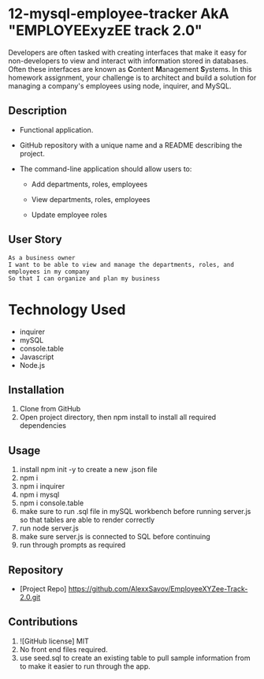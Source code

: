 # 12-mysql-employee-tracker AkA "EMPLOYEExyzEE track 2.0"

Developers are often tasked with creating interfaces that make it easy for non-developers to view and interact with information stored in databases. Often these interfaces are known as **C**ontent **M**anagement **S**ystems. In this homework assignment, your challenge is to architect and build a solution for managing a company's employees using node, inquirer, and MySQL.



## Description
* Functional application.

* GitHub repository with a unique name and a README describing the project.

* The command-line application should allow users to:

  * Add departments, roles, employees

  * View departments, roles, employees

  * Update employee roles

## User Story
```
As a business owner
I want to be able to view and manage the departments, roles, and employees in my company
So that I can organize and plan my business
```
# Technology Used
- inquirer
- mySQL
- console.table
- Javascript
- Node.js

## Installation
1. Clone from GitHub
2. Open project directory, then npm install to install all required dependencies 

## Usage
1. install npm init -y to create a new .json file
2. npm i
3. npm i inquirer
4. npm i mysql
5. npm i console.table
6. make sure to run .sql file in mySQL workbench before running server.js so that tables are able to render correctly
7. run node server.js
8. make sure server.js is connected to SQL before continuing
9. run through prompts as required 

## Repository

  - [Project Repo] https://github.com/AlexxSavov/EmployeeXYZee-Track-2.0.git

## Contributions
1. ![GitHub license] MIT
2. No front end files required.
3. use seed.sql to create an existing table to pull sample information from to make it easier to run through the app.